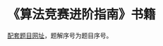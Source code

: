 # 《算法竞赛进阶指南》书籍
[配套题目网址](https://www.acwing.com/problem/search/1/?csrfmiddlewaretoken=lFgTN3OZ7aYrKmiuFhpRMJFUdT195aJFRYRyPztGFCNy2g0bUB1aN1fJx1E0RyEs&search_content=%E7%AE%97%E6%B3%95%E7%AB%9E%E8%B5%9B%E8%BF%9B%E9%98%B6%E6%8C%87%E5%8D%97)，题解序号为题目序号。